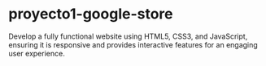 # proyecto1-google-store
Develop a fully functional website using HTML5, CSS3, and JavaScript, ensuring it is responsive and provides interactive features for an engaging user experience.
